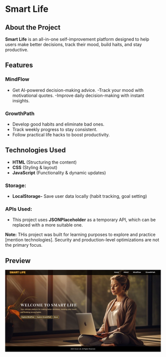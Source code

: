 # Smart Life

## About the Project

**Smart Life** is an all-in-one self-improvement platform designed to help users make better decisions, track their mood, build haits, and stay productive.

## Features

### MindFlow

- Get AI-powered decision-making advice.
  -Track your mood with motivational quotes.
  -Improve daily decision-making with instant insights.

### GrowthPath

- Develop good habits and eliminate bad ones.
- Track weekly progress to stay consistent.
- Follow practical life hacks to boost productivity.

## Technologies Used

- **HTML** (Structuring the content)
- **CSS** (Styling & layout)
- **JavaScript** (Functionality & dynamic updates)

### Storage:

- **LocalStorage-** Save user data locally (habit tracking, goal setting)

### APIs Used:

- This project uses **JSONPlaceholder** as a temporary API, which can be replaced with a more suitable one.

**Note:** THis project was built for learning purposes to explore and practice [mention technologies]. Security and production-level optimizations are not the primary focus.

## Preview

![Smart Life](/images/pic.png)
